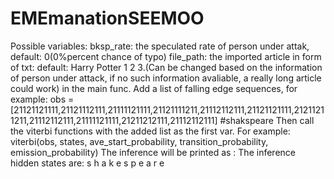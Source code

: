 # EMEmanationSEEMOO

Possible variables:
bksp_rate: the speculated rate of person under attak, default: 0(0%percent chance of typo)
file_path: the imported article in form of txt: default: Harry Potter 1 2 3.(Can be changed based on the information of person under attack, if no such information avaliable, a really long article could work)
in the main func.
Add a list of falling edge sequences, for example: obs = [21121121111,21121112111,21111121111,21121111211,21112112111,21121121111,21211211211,21112112111,21111121111,21211212111,21112112111]
    #shakspeare
Then call the viterbi functions with the added list as the first var. For example:    
    viterbi(obs,
            states,
            ave_start_probability,
            transition_probability,
            emission_probability)
The inference will be printed as :
The inference hidden states are:
s h a k e s p e a r e
